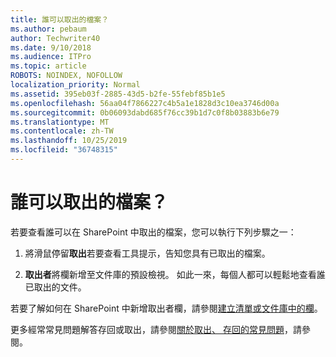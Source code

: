 ```yaml
---
title: 誰可以取出的檔案？
ms.author: pebaum
author: Techwriter40
ms.date: 9/10/2018
ms.audience: ITPro
ms.topic: article
ROBOTS: NOINDEX, NOFOLLOW
localization_priority: Normal
ms.assetid: 395eb03f-2885-43d5-b2fe-55febf85b1e5
ms.openlocfilehash: 56aa04f7866227c4b5a1e1828d3c10ea3746d00a
ms.sourcegitcommit: 0b06093dabd685f76cc39b1d7c0f8b03883b6e79
ms.translationtype: MT
ms.contentlocale: zh-TW
ms.lasthandoff: 10/25/2019
ms.locfileid: "36748315"
---
```

# <a name="who-has-a-file-checked-out"></a>誰可以取出的檔案？

若要查看誰可以在 SharePoint 中取出的檔案，您可以執行下列步驟之一：
  
1. 將滑鼠停留**取出**若要查看工具提示，告知您具有已取出的檔案。 
    
2. **取出者**將欄新增至文件庫的預設檢視。 如此一來，每個人都可以輕鬆地查看誰已取出的文件。 
    
若要了解如何在 SharePoint 中新增取出者欄，請參閱[建立清單或文件庫中的欄](https://go.microsoft.com/fwlink/?linkid=2019591)。 
  
更多經常常見問題解答存回或取出，請參閱[關於取出、 存回的常見問題](https://go.microsoft.com/fwlink/?linkid=2018786)，請參閱。
  

